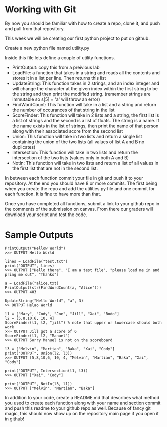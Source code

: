 # Working with Git

By now you should be familiar with how to create a repo, clone it, and push and pull 
from that repository. 

This week we will be creating our first python project to put on github.

Create a new python file named utility.py

Inside this file lets define a couple of utility functions.
- PrintOutput: copy this from a preivious lab
- LoadFile: a function that takes in a string and reads all the contents and stores it in a list per line. Then returns this list
- UpdateString: This function takes in 2 strings, and an index integer and will change the character at the given index within the first string to be the string and then print the modified string. (remember strings are immutable so s[5] = 'a' will throw an error)
- FindWordCount: This function will take in a list and a string and return the number of occurances of that string in the list
- ScoreFinder: This function will take in 2 lists and a string, the first list is a list of strings and the second is a list of floats. The string is a name. If the name exists in the list of strings, then print the name of that person along with their associated score from the second list
- Union: This function will take in two lists and return a single list containing the union of the two lists (all values of list A and B no duplicates)
- Intersection: This function will take in two lists and return the intersection of the two lists (values only in both A and B)
- NotIn: This function will take in two lists and return a list of all values in the first list that are not in the second list.

In between each function commit your file in git and push it to your repository. At the end you should have 8 or more commits.
The first being when you create the repo and add the utilities.py file and one commit for each function. It is fine to have more than that.

Once you have completed all functions, submit a link to your github repo in the comments of the submission on canvas. 
From there our graders will download your script and test the code.

# Sample Outputs
```
PrintOutput("Hellow World")
>>> OUTPUT Hello World

lines = LoadFile("test.txt")
print("OUTPUT", lines)
>>> OUTPUT ["Hello there", "I am a test file", "please load me in and pring me out", "Thanks"]

a = LoadFile("alice.txt)
PrintOutput(str(FindWordCount(a, "Alice")))
>>> OUTPUT 403

UpdateString("Hello World", "a", 3)
>> OUTPUT Helao World

l1 = ["Mary", "Cody", "Joe", "Jill", "Xai", "Bodo"]
l2 = [5,8,10,6, 10, 4]
ScoreFinder(l1, l2, "jill") % note that upper or lowercase should both work
>>> OUTPUT Jill got a score of 6
ScoreFinder(l1, l2, "Manuel")
>>> OUTPUT Sorry Manuel is not on the scoreboard

l3 = ["Melvin", "Martian", "Baka", "Xai", "Cody"]
print("OUTPUT", Union(l2, l3))
>>> OUTPUT [5,8,10,6, 10, 4, "Melvin", "Martian", "Baka", "Xai", "Cody"]

print("OUTPUT", Intersection(l1, l3))
>>> OUTPUT ["Xai", "Cody"]

print("OUTPUT", NotIn(l3, l1))
>>> OUTPUT ["Melvin", "Martian", "Baka"]
```

In addition to your code, create a README.md that describes what method you used to create each function along with your name and section
commit and push this readme to your github repo as well. Because of fancy git magic, this should now show up on the repository main page
if you open it in github!